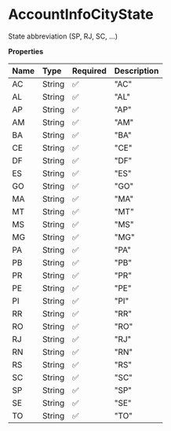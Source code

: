 # AccountInfoCityState

State abbreviation (SP, RJ, SC, ...)

**Properties**

| Name | Type   | Required | Description |
| :--- | :----- | :------- | :---------- |
| AC   | String | ✅       | "AC"        |
| AL   | String | ✅       | "AL"        |
| AP   | String | ✅       | "AP"        |
| AM   | String | ✅       | "AM"        |
| BA   | String | ✅       | "BA"        |
| CE   | String | ✅       | "CE"        |
| DF   | String | ✅       | "DF"        |
| ES   | String | ✅       | "ES"        |
| GO   | String | ✅       | "GO"        |
| MA   | String | ✅       | "MA"        |
| MT   | String | ✅       | "MT"        |
| MS   | String | ✅       | "MS"        |
| MG   | String | ✅       | "MG"        |
| PA   | String | ✅       | "PA"        |
| PB   | String | ✅       | "PB"        |
| PR   | String | ✅       | "PR"        |
| PE   | String | ✅       | "PE"        |
| PI   | String | ✅       | "PI"        |
| RR   | String | ✅       | "RR"        |
| RO   | String | ✅       | "RO"        |
| RJ   | String | ✅       | "RJ"        |
| RN   | String | ✅       | "RN"        |
| RS   | String | ✅       | "RS"        |
| SC   | String | ✅       | "SC"        |
| SP   | String | ✅       | "SP"        |
| SE   | String | ✅       | "SE"        |
| TO   | String | ✅       | "TO"        |

<!-- This file was generated by liblab | https://liblab.com/ -->
